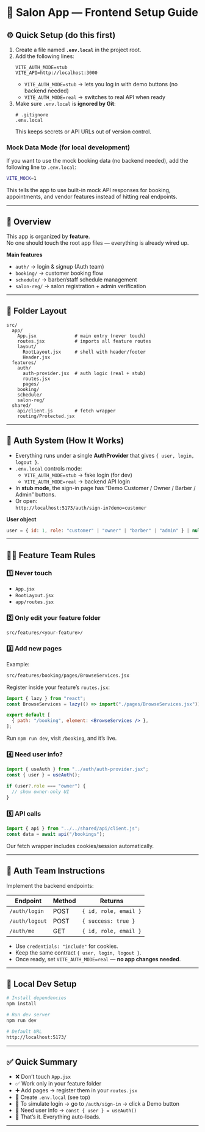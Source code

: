 # 💈 Salon App — Frontend Setup Guide

## ⚙️ Quick Setup (do this first)
1. Create a file named **`.env.local`** in the project root.
2. Add the following lines:
   ```
   VITE_AUTH_MODE=stub
   VITE_API=http://localhost:3000
   ```
   - `VITE_AUTH_MODE=stub` → lets you log in with demo buttons (no backend needed)
   - `VITE_AUTH_MODE=real` → switches to real API when ready
3. Make sure `.env.local` is **ignored by Git**:
   ```
   # .gitignore
   .env.local
   ```
   This keeps secrets or API URLs out of version control.

### Mock Data Mode (for local development)

If you want to use the mock booking data (no backend needed), add the following line to `.env.local`:

```bash
VITE_MOCK=1
```

This tells the app to use built-in mock API responses for booking, appointments, and vendor features instead of hitting real endpoints.

---

## 🚀 Overview
This app is organized by **feature**.  
No one should touch the root app files — everything is already wired up.

**Main features**
- `auth/` → login & signup (Auth team)
- `booking/` → customer booking flow
- `schedule/` → barber/staff schedule management
- `salon-reg/` → salon registration + admin verification

---

## 🧱 Folder Layout
```
src/
  app/
    App.jsx              # main entry (never touch)
    routes.jsx           # imports all feature routes
    layout/
      RootLayout.jsx     # shell with header/footer
      Header.jsx
  features/
    auth/
      auth-provider.jsx  # auth logic (real + stub)
      routes.jsx
      pages/
    booking/
    schedule/
    salon-reg/
  shared/
    api/client.js        # fetch wrapper
    routing/Protected.jsx
```

---

## 🔑 Auth System (How It Works)

- Everything runs under a single **AuthProvider** that gives `{ user, login, logout }`.
- `.env.local` controls mode:
  - `VITE_AUTH_MODE=stub` → fake login (for dev)
  - `VITE_AUTH_MODE=real` → backend API login
- In **stub mode**, the sign-in page has “Demo Customer / Owner / Barber / Admin” buttons.
- Or open:  
  `http://localhost:5173/auth/sign-in?demo=customer`

**User object**
```js
user = { id: 1, role: "customer" | "owner" | "barber" | "admin" } | null
```

---

## 🧑‍💻 Feature Team Rules

### 1️⃣ Never touch
- `App.jsx`
- `RootLayout.jsx`
- `app/routes.jsx`

### 2️⃣ Only edit your feature folder
```
src/features/<your-feature>/
```

### 3️⃣ Add new pages
Example:
```bash
src/features/booking/pages/BrowseServices.jsx
```
Register inside your feature’s `routes.jsx`:
```jsx
import { lazy } from "react";
const BrowseServices = lazy(() => import("./pages/BrowseServices.jsx"));

export default [
  { path: "/booking", element: <BrowseServices /> },
];
```
Run `npm run dev`, visit `/booking`, and it’s live.

### 4️⃣ Need user info?
```jsx
import { useAuth } from "../auth/auth-provider.jsx";
const { user } = useAuth();

if (user?.role === "owner") {
  // show owner-only UI
}
```

### 5️⃣ API calls
```jsx
import { api } from "../../shared/api/client.js";
const data = await api("/bookings");
```
Our fetch wrapper includes cookies/session automatically.

---

## 🧠 Auth Team Instructions

Implement the backend endpoints:

| Endpoint | Method | Returns |
|-----------|---------|----------|
| `/auth/login` | POST | `{ id, role, email }` |
| `/auth/logout` | POST | `{ success: true }` |
| `/auth/me` | GET | `{ id, role, email }` |

- Use `credentials: "include"` for cookies.
- Keep the same contract `{ user, login, logout }`.
- Once ready, set `VITE_AUTH_MODE=real` — **no app changes needed**.

---

## 🧩 Local Dev Setup
```bash
# Install dependencies
npm install

# Run dev server
npm run dev

# Default URL
http://localhost:5173/
```

---

## ✅ Quick Summary

- ❌ Don’t touch `App.jsx`
- ✅ Work only in your feature folder
- ➕ Add pages → register them in your `routes.jsx`
- 🔑 Create `.env.local` (see top)
- 🔑 To simulate login → go to `/auth/sign-in` → click a Demo button
- 👤 Need user info → `const { user } = useAuth()`
- 🧠 That’s it. Everything auto-loads.

---
